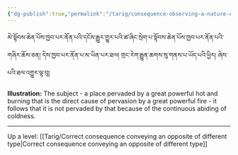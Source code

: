 ```yaml
---
{"dg-publish":true,"permalink":"/tarig/consequence-observing-a-nature-contradictory-with-a-result-and-conveying-an-autonomous-sign-observing-a-cause-contradictory-with-a-nature/"}
---
```


མེ་སྟོབས་ཆེན་པོས་ཁྱབ་པར་ནོན་པའི་དངོས་རྒྱུར་གྱུར་པའི་ཚ་ཞིང་སྲེག་པ་སྟོབས་ཆེན་པོས་ཁྱབ་པར་ནོན་པའི་གཞིར་ཆོས་ཅན། 
དེས་ཁྱབ་པར་ནོན་པ་མ་ཡིན་པར་ཐལ། གྲང་རེག་རྒྱུན་ཆགས་སུ་གནས་པ་ཡོད་པའི་ཕྱིར།  ཞེས་པའི་ཐལ་འགྱུར་ལྟ་བུ།

**Illustration:** The subject - a place pervaded by a great powerful hot and burning that is the direct cause of pervasion by a great powerful fire - it follows that it is not pervaded by that because of the continuous abiding of coldness.


---
Up a level: [[Tarig/Correct consequence conveying an opposite of different type\|Correct consequence conveying an opposite of different type]]